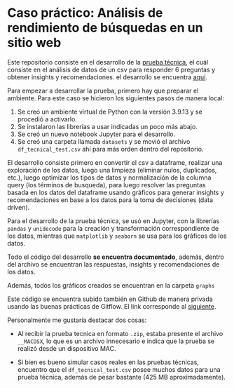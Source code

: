 # Caso práctico: Análisis de rendimiento de búsquedas en un sitio web

Este repositorio consiste en el desarrollo de la [prueba técnica](prueba_tecnica.ipynb), el cuál consiste en el análisis de datos de un csv para responder 6 preguntas y obtener insights y recomendaciones. el desarrollo se encuentra [aquí](desarrollo.ipynb).

Para empezar a desarrollar la prueba, primero hay que preparar el ambiente. Para este caso se hicieron los siguientes pasos de manera local:

1. Se creó un ambiente virtual de Python con la versión 3.9.13 y se procedió a activarlo.
2. Se instalaron las librerías a usar indicadas un poco más abajo.
3. Se creó un nuevo notebook Jupyter para el desarrollo.
4. Se creó una carpeta llamada `datasets` y se movió el archivo `df_tecnical_test.csv` ahí para más orden dentro del repositorio.

El desarrollo consiste primero en convertir el csv a dataframe, realizar una exploración de los datos, luego una limpieza (eliminar nulos, duplicados, etc.), luego optimizar los tipos de datos y normalización de la columna query (los términos de busqueda), para luego resolver las preguntas basada en los datos del dataframe usando gráficos para generar insights y recomendaciones en base a los datos para la toma de decisiones (data driven).

Para el desarrollo de la prueba técnica, se usó en Jupyter, con la librerías `pandas` y `unidecode` para la creación y transformación correspondiente de los datos, mientras que `matplotlib` y `seaborn` se usa para los gráficos de los datos.

Todo el código del desarrollo **se encuentra documentado**, además, dentro del archivo se encuentran las respuestas, insights y recomendaciones de los datos.

Además, todos los gráficos creados se encuentran en la carpeta `graphs`

Este código se encuentra subido también en Github de manera privada usando las buenas prácticas de Gitflow. El link corresponde al [siguiente][repo].

[repo]: https://github.com/sovieeet/prueba-tecnica-adipa

Personalmente me gustaría destacar dos cosas:

- Al recibir la prueba tecnica en formato `.zip`, estaba presente el archivo `__MACOSX`, lo que es un archivo innecesario e indica que la prueba se realizó desde un dispositivo MAC.

- Si bien es bueno simular casos reales en las pruebas técnicas, encuentro que el `df_tecnical_test.csv` posee muchos datos para una prueba técnica, además de pesar bastante (425 MB aproximadamente).